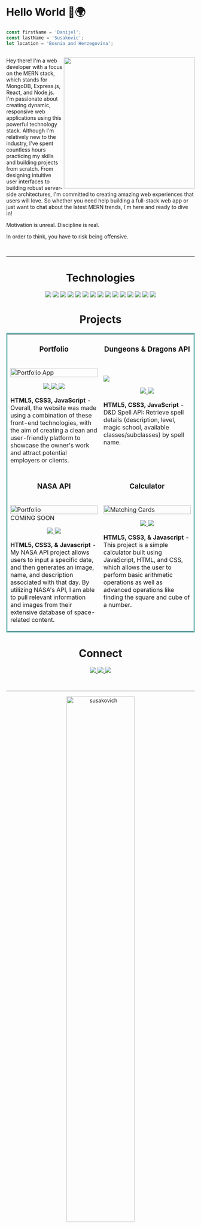 <h1> Hello World 👋🌍 </h1>

```js
const firstName = 'Danijel';
const lastName = 'Susakovic';
let location = 'Bosnia and Herzegovina';
```
<h2> <img width="350" align="right" src="https://user-images.githubusercontent.com/95968602/187409534-115c1f3e-ad41-4e8d-be6b-69da08cbc4fb.png"/> </h2>

<p>Hey there! I'm a web developer with a focus on the MERN stack, which stands for MongoDB, Express.js, React, and Node.js. I'm passionate about creating dynamic, responsive web applications using this powerful technology stack. Although I'm relatively new to the industry, I've spent countless hours practicing my skills and building projects from scratch. From designing intuitive user interfaces to building robust server-side architectures, I'm committed to creating amazing web experiences that users will love. So whether you need help building a full-stack web app or just want to chat about the latest MERN trends, I'm here and ready to dive in!</p>


<p>Motivation is unreal. Discipline is real.</p>
<p>In order to think, you have to risk being offensive.</p>

<div align="center">
<br>
<hr>
<h1 align="center">Technologies</h1>

<p align="center">
    <img src="https://img.shields.io/static/v1?label=|&message=HTML5&color=23555f&style=plastic&logo=html5"/>
    <img src="https://img.shields.io/static/v1?label=|&message=CSS3&color=285f65&style=plastic&logo=css3"/>
    <img src="https://img.shields.io/static/v1?label=|&message=TAILWIND&color=2b625f&style=plastic&logo=tailwindcss"/>
    <img src="https://img.shields.io/static/v1?label=|&message=BOOTSTRAP&color=316c5e&style=plastic&logo=bootstrap"/>
    <img src="https://img.shields.io/static/v1?label=|&message=JAVASCRIPT&color=3c7f5d&style=plastic&logo=javascript"/>
    <img src="https://img.shields.io/static/v1?label=|&message=REACT.JS&color=4a935c&style=plastic&logo=react"/>
    <img src="https://img.shields.io/static/v1?label=|&message=NODE.JS&color=4a935c&style=plastic&logo=node.js"/>
    <img src="https://img.shields.io/static/v1?label=|&message=PYTHON&color=52985b&style=plastic&logo=python"/>
    <img src="https://img.shields.io/static/v1?label=|&message=AWS&color=98bf53&style=plastic&logo=amazon"/>
    <img src="https://img.shields.io/static/v1?label=|&message=WEBFLOW&color=cdd148&style=plastic&logo=webflow"/>
    <img src="https://img.shields.io/static/v1?label=|&message=ADOBE&color=98bf53&style=plastic&logo=adobe"/>
    <img src="https://img.shields.io/static/v1?label=|&message=MONGO-DB&color=cdd148&style=plastic&logo=mongodb"/>
    <img src="https://img.shields.io/static/v1?label=|&message=EXPRESS&color=bbb111&style=plastic&logo=express"/>
    <img src="https://img.shields.io/static/v1?label=|&message=LINUX&color=bbb111&style=plastic&logo=linux"/>
    <img src="https://img.shields.io/static/v1?label=|&message=GIT&color=cbb148&style=plastic&logo=git"/>
</p>

<h1 align="center">Projects</h1>
<table bordercolor="#66b2b2">
  
 <tr>
    <td width="50%" valign="top">
      <h3 align="center">Portfolio</h3>
        <br />
        <a target="_blank" href="https://susakovich.dev">
            <img src="images/gif1.gif" width="100%" alt="Portfolio App"/>
        </a>
        <br />
        <p align="center">

  <a href="https://susakovich.dev" target="_blank">
    <img src="https://user-images.githubusercontent.com/95968602/221558661-5f1c8b48-f914-4cdb-8ed9-59ece969dec1.gif"/>
  </a>  
  <a href="https://github.com/susakovich/portfolio" target="_blank">
    <img src="https://img.shields.io/static/v1?label=|&message=REPO&color=23555f&style=plastic&logo=github&logo-color=white"/>
  </a> 
  <a href="https://susakovich.dev" target="_blank">
    <img src="https://img.shields.io/static/v1?label=|&message=WEBSITE&color=cdf998&style=plastic&logo=html5&logo-color=white"/>
  </a>
      </p>
        <p><strong>HTML5, CSS3, JavaScript</strong> - Overall, the website was made using a combination of these front-end technologies, with the aim of creating a clean and user-friendly platform to showcase the owner's work and attract potential employers or clients.

</p>
    </td>
    <td width="50%" valign="top">
      <h3 align="center">Dungeons & Dragons API</h3>
        <br />
        <br />
      <a target="_blank" href="https://susakovich.github.io/ddAPI/">
            <img src="https://user-images.githubusercontent.com/95968602/221560661-979130c3-17ff-44b8-baf0-a93c999571ef.gif"/>
        </a>
        <br />
        <p align="center">

  <a href="https://github.com/susakovich/ddAPI" target="_blank">
    <img src="https://img.shields.io/static/v1?label=|&message=REPO&color=23555f&style=plastic&logo=github&logo-color=white"/>
  </a>
  <a href="https://susakovich.github.io/ddAPI/" target="_blank">
    <img src="https://img.shields.io/static/v1?label=|&message=WEBSITE&color=cdf998&style=plastic&logo=html5&logo-color=white"/>
  </a>
      </p>
        <p><strong>HTML5, CSS3, JavaScript</strong> - D&D Spell API: Retrieve spell details (description, level, magic school, available classes/subclasses) by spell name.





</p>
    </td>
  </tr>
  
  <tr>
    <td width="50%" valign="top">
      <h3 align="center">NASA API</h3>
      <br />
        <a target="_blank" href="https://shawncharles.com">
          <img src="images/gif4.gif" width="100%" alt="Portfolio"/>
        </a>
      <br />
      COMING SOON
        <p align="center">
        
  <a href="https://github.com/susakovich/nasaAPI" target="_blank">
    <img src="https://img.shields.io/static/v1?label=|&message=REPO&color=23555f&style=plastic&logo=github&logo-color=white"/>
  </a>
  <a href="https://susakovich.github.io/nasaAPI/" target="_blank">
    <img src="https://img.shields.io/static/v1?label=|&message=WEBSITE&color=cdf998&style=plastic&logo=wordpress&logo-color=white"/>
  </a>
      </p>
        <p><strong>HTML5, CSS3, & Javascript</strong> - My NASA API project allows users to input a specific date, and then generates an image, name, and description associated with that day. By utilizing NASA's API, I am able to pull relevant information and images from their extensive database of space-related content.

</p>
    </td>
    <td width="50%" valign="top">
      <h3 align="center">Calculator</h3>
        <br />
        <a target="_blank" href="https://poke-matchcards.netlify.app/">
          <img src="https://user-images.githubusercontent.com/95968602/222171721-14eb0304-6bbf-4d84-bff4-e08a516f0700.gif" width="100%" alt="Matching Cards"/>
        </a>
        <br />
        <p align="center">
          
  <a href="https://github.com/susakovich/100devs-calculator/tree/main" target="_blank">
    <img src="https://img.shields.io/static/v1?label=|&message=REPO&color=23555f&style=plastic&logo=github&logo-color=white"/>
  </a>
  <a href="https://susakovich.github.io/100devs-calculator/" target="_blank">
    <img src="https://img.shields.io/static/v1?label=|&message=WEBSITE&color=cdf998&style=plastic&logo=wordpress&logo-color=white"/>
  </a>
      </p>
        <p><strong>HTML5, CSS3, & Javascript</strong> - This project is a simple calculator built using JavaScript, HTML, and CSS, which allows the user to perform basic arithmetic operations as well as advanced operations like finding the square and cube of a number.



</p>
    </td>
  </tr>
</table>


<h1 align="center">Connect</h1>



<p align="center">
  <a href="https://susakovich.dev" target="_blank">
    <img src="https://img.shields.io/static/v1?label=|&message=WEBSITE&color=23555f&style=plastic&logo=html5&logo-color=white"/>
  </a>
  <a href="https://www.linkedin.com/in/susakovich/" target="_blank">
    <img src="https://img.shields.io/static/v1?label=|&message=LINKED-IN&color=cdf998&style=plastic&logo=linkedin&logo-color=white"/>
  </a>
  <a href="https://twitter.com/susakovich_dev" target="_blank">
    <img src="https://img.shields.io/static/v1?label=|&message=TWITTER&color=23555f&style=plastic&logo=twitter&logo-color=white"/>
  </a>
</p>
<br>
<hr>
<p><img align="center" width="60%" src="https://github-readme-streak-stats.herokuapp.com/?user=susakovich&" alt="susakovich" /></p>

<p>&nbsp;<img align="center" width="60%" src="https://github-readme-stats.vercel.app/api?username=susakovich&show_icons=true&locale=en" alt="susakovich" /></p> 
    
<p><img align="center" width="60%" src="https://github-readme-stats.vercel.app/api/top-langs?username=susakovich&show_icons=true&locale=en&layout=compact" alt="susakovich" /></p>



<!---
[![willianrod's wakatime stats](https://github-readme-stats.vercel.app/api/wakatime?username=susakovich)](https://github.com/anuraghazra/github-readme-stats)

susakovich/susakovich is a ✨ special ✨ repository because its `README.md` (this file) appears on your GitHub profile.
You can click the Preview link to take a look at your changes.
--->
